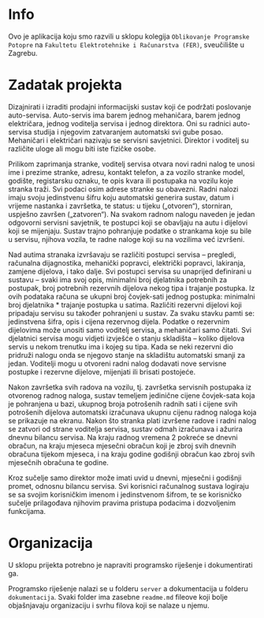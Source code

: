 Info
===
Ovo je aplikacija koju smo razvili u sklopu kolegija `Oblikovanje Programske Potopre` na `Fakultetu Elektrotehnike i Računarstva (FER)`, sveučilište u Zagrebu.

Zadatak projekta
===
 Dizajnirati i izraditi prodajni informacijski sustav koji će podržati poslovanje auto-servisa. Auto-servis 
 ima barem jednog mehaničara, barem jednog električara, jednog voditelja servisa i jednog direktora. 
 Oni su radnici auto-servisa studija i njegovim zatvaranjem automatski svi gube posao. Mehaničari i 
 električari nazivaju se servisni savjetnici. Direktor i voditelj su različite uloge ali mogu biti iste fizičke 
 osobe. 

 Prilikom zaprimanja stranke, voditelj servisa otvara novi radni nalog te unosi ime i prezime stranke, 
 adresu, kontakt telefon, a za vozilo stranke model, godište, registarsku oznaku, te opis kvara ili 
 postupaka na vozilu koje stranka traži. Svi podaci osim adrese stranke su obavezni. Radni nalozi imaju 
 svoju jedinstvenu šifru koju automatski generira sustav, datum i vrijeme nastanka i završetka, te 
 status: u tijeku („otvoren“), storniran, uspješno završen („zatvoren“). Na svakom radnom nalogu 
 naveden je jedan odgovorni servisni savjetnik, te postupci koji se obavljaju na autu i dijelovi koji se 
 mijenjaju. Sustav trajno pohranjuje podatke o strankama koje su bile u servisu, njihova vozila, te 
 radne naloge koji su na vozilima već izvršeni. 

 Nad autima stranaka izvršavaju se različiti postupci servisa – pregledi, računalna dijagnostika, 
 mehanički popravci, električki popravci, lakiranja, zamjene dijelova, i tako dalje. Svi postupci servisa 
 su unaprijed definirani u sustavu – svaki ima svoj opis, minimalni broj djelatnika potrebnih za 
 postupak, broj potrebnih rezervnih dijelova nekog tipa i trajanje postupka. Iz ovih podataka računa se 
 ukupni broj čovjek-sati jednog postupka: minimalni broj djelatnika * trajanje postupka u satima. 
 Različiti rezervni dijelovi koji pripadaju servisu su također pohranjeni u sustav. Za svaku stavku pamti 
 se: jedinstvena šifra, opis i cijena rezervnog dijela. Podatke o rezervnim dijelovima može unositi samo 
 voditelj servisa, a mehaničari samo čitati. Svi djelatnici servisa mogu vidjeti izvješće o stanju skladišta 
 – koliko dijelova servis u nekom trenutku ima i kojeg su tipa. Kada se neki rezervni dio pridruži nalogu 
 onda se njegovo stanje na skladištu automatski smanji za jedan. Voditelji mogu u otvoreni radni nalog 
 dodavati nove servisne postupke i rezervne dijelove, mijenjati ili brisati postojeće. 

 Nakon završetka svih radova na vozilu, tj. završetka servisnih postupaka iz otvorenog radnog naloga, 
 sustav temeljem jedinične cijene čovjek-sata koja je pohranjena u bazi, ukupnog broja potrošenih 
 radnih sati i cijene svih potrošenih dijelova automatski izračunava ukupnu cijenu radnog naloga koja 
 se prikazuje na ekranu. Nakon što stranka plati izvršene radove i radni nalog se zatvori od strane 
 voditelja servisa, sustav odmah izračunava i ažurira dnevnu bilancu servisa. Na kraju radnog vremena 2 
 pokreće se dnevni obračun, na kraju mjeseca mjesečni obračun koji je zbroj svih dnevnih obračuna 
 tijekom mjeseca, i na kraju godine godišnji obračun kao zbroj svih mjesečnih obračuna te godine. 

 Kroz sučelje samo direktor može imati uvid u dnevni, mjesečni i godišnji promet, odnosnu bilancu 
 servisa. Svi korisnici računalnog sustava logiraju se sa svojim korisničkim imenom i jedinstvenom 
 šifrom, te se korisničko sučelje prilagođava njihovim pravima pristupa podacima i dozvoljenim 
 funkcijama.

Organizacija
===
 U sklopu prijekta potrebno je napraviti programsko riješenje i dokumentirati ga.

 Programsko riješenje nalazi se u folderu `server` a dokumentacija u folderu `dokumentacija`.
 Svaki folder ima zasebne `readme.md` fileove koji bolje objašnjavaju organizaciju i svrhu filova koji se nalaze u njemu.